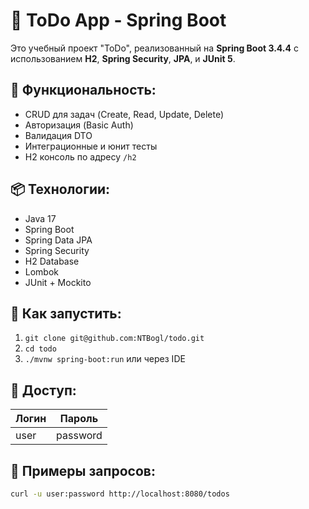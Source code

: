 # 📝 ToDo App - Spring Boot

Это учебный проект "ToDo", реализованный на **Spring Boot 3.4.4** с использованием **H2**, **Spring Security**, **JPA**, и **JUnit 5**.

## 🔧 Функциональность:
- CRUD для задач (Create, Read, Update, Delete)
- Авторизация (Basic Auth)
- Валидация DTO
- Интеграционные и юнит тесты
- H2 консоль по адресу `/h2`

## 📦 Технологии:
- Java 17
- Spring Boot
- Spring Data JPA
- Spring Security
- H2 Database
- Lombok
- JUnit + Mockito

## 🧪 Как запустить:
1. `git clone git@github.com:NTBogl/todo.git`
2. `cd todo`
3. `./mvnw spring-boot:run` или через IDE

## 🔑 Доступ:
| Логин | Пароль |
|-------|--------|
| user  | password |

## 🔗 Примеры запросов:
```bash
curl -u user:password http://localhost:8080/todos
